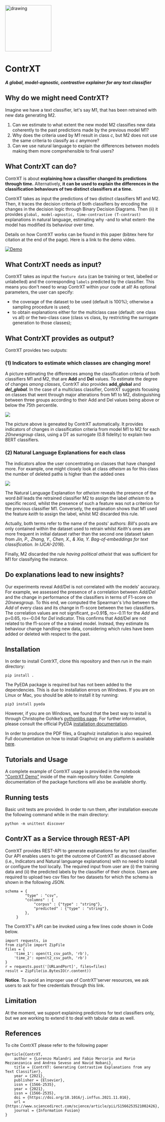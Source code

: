 <img src="https://github.com/Crisp-Unimib/ContrXT/blob/master/img/contrxt_logo.jpeg" alt="drawing" width="150"/>

# ContrXT
***A global, model-agnostic, contrastive explainer for any text classifier***

## Why do we might need ContrXT?
Imagine we have a text classifier, let's say M1, that has been retrained with new data generating M2.

1. Can we estimate to what extent the new model M2 classifies new data coherently to the past predictions made by the previous model M1?
2. Why does the criteria used by M1 result in class _c_, but M2 does not use the same criteria to classify as _c_ anymore?
3. Can we use natural language to explain the differences between models making them more comprehensible to final users?

## What ContrXT can do?

ContrXT is about **explaining how a classifier changed its predictions through time.** Alternatively, **it can be used to explain the differences in the classification behaviours of two distinct classifiers at a time.**

ContrXT takes as input the predictions of two distinct classifiers M1 and M2. Then, it traces the decision criteria of both classifiers by encoding the changes in the decision logic through Binary Decision Diagrams. Then (ii) it provides ``global, model-agnostic, time-contrastive (T-contrast)`` explanations in natural language, estimating why -and to what extent- the model has modified its behaviour over time.

Details on how ContrXT works can be found in this paper (bibtex here for citation at the end of the page).
Here is a link to the demo video.

[![Demo](https://img.youtube.com/vi/pwQdinaXmDI/hqdefault.jpg)](https://www.youtube.com/watch?v=pwQdinaXmDI "Demo")


## What ContrXT needs as input?
ContrXT takes as input the ``feature data`` (can be training or test, labelled or unlabelled)  and the corresponding ``labels`` predicted by the classifier. This means you don't need to wrap ContrXT within your code at all!
As optional parameters, the user can specify:
- the coverage of the dataset to be used (default is 100%); otherwise a sampling procedure is used;
- to obtain explanations either for the multiclass case (default: one class vs all) or the two-class case (class vs class, by restricting the surrogate generation  to those classes);

## What ContrXT provides as output?
ContrXT provides two outputs:
### (1) Indicators to estimate which classes are changing more!
A picture estimating the differences among the classification criteria of both classifiers M1 and M2, that are **Add** and **Del** values. To estimate the degree of changes *among classes*, ContrXT also provides **add_global** and ***del_global***. In the case of a multiclass classifier,  ContrXT suggests focusing on classes that went through major alterations from M1 to M2, distinguishing between three groups according to their Add and Del values being above or below the 75th percentile.

![](https://github.com/Crisp-Unimib/ContrXT/blob/master/img/Add_Del_Magnitude_20N.png)

The picture above is geneated by ContrXT automatically. It provides indicators of changes in classification criteria from model M1 to M2 for each _20newsgroup_ class, using a DT as surrogate (0.8 fidelity) to explain two BERT classifiers.
### (2) Natural Language Explanations for each class
The indicators allow the user concentrating on classes that have changed more. For example, one might closely look at class _atheism_ as for this class the number of deleted paths is higher than the added ones

![](https://github.com/Crisp-Unimib/ContrXT/blob/master/img/alt.atheism.png)

The Natural Language Explanation for _atheism_ reveals the presence of the word _bill_ leads the retrained classifier M2 to assign the label _atheism_ to a specific record, whilst the presence of such a feature was not a criterion for the previous classifier M1.
Conversely, the explanation shows that M1 used the feature _keith_ to assign the label, whilst M2 discarded this rule.

Actually, both terms refer to the name of the posts' authors: _Bill_'s posts are only contained within the dataset used to retrain whilst _Keith_'s ones are more frequent in initial dataset rather than the second one (dataset taken from _Jin, P., Zhang, Y., Chen, X., & Xia, Y. Bag-of-embeddings for text classification. In IJCAI-2016_).

Finally, M2 discarded the rule _having political atheist_ that was sufficient for M1 for classifying the instance.

## Do explanations lead to new insights?
Our experiments reveal Add/Del is not correlated with the models' accuracy.
For example, we assessed the presence of a correlation between _Add/Del_ and the change in performance of the classifiers in terms of F1-score on _20newsgroup_. To this end, we computed the Spearman's \rho between the _Add_ of every class and its change in f1-score between the two classifiers.
The correlation values are not significant, p=0.91$, ro=-0.11 for the _Add_ and p=0.65, ro=-0.04 for _Del_ indicator. This confirms that Add/Del are not related to the f1-score of the a trained model. Instead, they estimate its behaviour change handling new data, considering which rules have been added or deleted with respect to the past.

## Installation

In order to install ContrXT, clone this repository and then run in the main directory:

```
pip install .
```

The PyEDA package is required but has not been added to the dependencies.
This is due to installation errors on Windows. If you are on Linux or Mac, you
should be able to install it by running:

```
pip3 install pyeda
```

However, if you are on Windows, we found that the best way to install is through
Christophe Gohlke’s [pythonlibs page](https://www.lfd.uci.edu/~gohlke/pythonlibs/#pyeda).
For further information, please consult the official PyEDA
[installation documentation](https://pyeda.readthedocs.io/en/latest/install.html).

In order to produce the PDF files, a Graphviz installation is also required.
Full documentation on how to install Graphviz on any platform is available
[here](https://graphviz.org/download/).

## Tutorials and Usage

A complete example of ContrXT usage is provided in the notebook ["ContrXT Demo"](https://github.com/Crisp-Unimib/ContrXT/blob/master/ContrXT%20Demo.ipynb) inside of the main repository folder.
Complete documentation of the package functions will also be available shortly.

## Running tests

Basic unit tests are provided. In order to run them, after installation execute
the following command while in the main directory:

```
python -m unittest discover
```

## ContrXT as a Service through REST-API
ContrXT provides REST-API to generate explanations for any text classifier.  Our API enables users to get the outcome of ContrXT as discussed above (i.e., Indicators and Natural languange explanations) with no need to install or configure the tool locally. The required input from user are (i) the training data and (ii) the predicted labels by the classifier of their choice.
Users are required to upload two csv files for two datasets for which the schema is shown in the following JSON.
```
schema = {
         "type" : "csv",
         "columns" : {
             "corpus" : {"type" : "string"},
             "predicted" : {"type" : "string"},
         },
     }
```
The ContrXT's API can be invoked using a few lines code shown in Code below.
```
import requests, io
from zipfile import ZipFile
files = {
    'time_1': open(t1_csv_path, 'rb'),
    'time_2': open(t2_csv_path, 'rb')
}
r = requests.post('[URLandPort]', files=files)
result = ZipFile(io.BytesIO(r.content))
```
**Notice**. To avoid an improper use of ContrXT'server resources, we ask users to ask for free credentials through this link.

## Limitation
At the moment, we support explaining predictions for text classifiers only, but we are working to extend it to deal with tabular data as well.

## References
To cite ContrXT please refer to the following paper
```
@article{ContrXT,
	author = {Lorenzo Malandri and Fabio Mercorio and Mario Mezzanzanica and Andrea Seveso and Navid Nobani},
	title = {ContrXT: Generating Contrastive Explanations from any Text Classifier},
	year = {2021},
	publisher = {Elsevier},
	issn = {1566-2535},
    year = {2021},
	issn = {1566-2535},
	doi = {https://doi.org/10.1016/j.inffus.2021.11.016},
	url = {https://www.sciencedirect.com/science/article/pii/S1566253521002426},
	journal = {Information Fusion}
}
```
